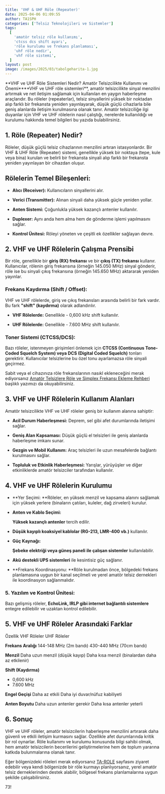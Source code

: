 ```yaml
---
title: 'VHF & UHF Röle (Repeater)'
date: 2025-04-06 01:09:55
author: TA1SPH
categories: ['Telsiz Teknolojileri ve Sistemler']
tags:
  [
    'amatör telsiz röle kullanımı',
    'ctcss dcs shift ayarı',
    'röle kurulumu ve frekans planlaması',
    'uhf röle nedir',
    'vhf röle sistemi',
  ]
layout: post
image: /images/2025/03/tabolgeharita-1.jpg
---
```


**VHF ve UHF Röle Sistemleri Nedir? Amatör Telsizcilikte Kullanımı ve Önemi\*\***VHF ve UHF röle sistemleri\*\*, amatör telsizcilikte sinyal menzilini artırmak ve net iletişim sağlamak için kullanılan en yaygın haberleşme araçlarıdır. Bu röleler (repeaterlar), telsiz sinyallerini yüksek bir noktadan alıp farklı bir frekansta yeniden yayınlayarak, düşük güçlü cihazlarla bile geniş alanlarda iletişim kurulmasına olanak tanır. Amatör telsizciliğe ilgi duyanlar için VHF ve UHF rölelerin nasıl çalıştığı, nerelerde kullanıldığı ve kurulumu hakkında temel bilgileri bu yazıda bulabilirsiniz.

## **1. Röle (Repeater) Nedir?**

Röleler, düşük güçlü telsiz cihazlarının menzilini artıran istasyonlardır. Bir  VHF & UHF Röle (Repeater) sistemi, genellikle yüksek bir noktaya (tepe, kule veya bina) kurulan ve belirli bir frekansta sinyali alıp farklı bir frekansta yeniden yayınlayan bir cihazdan oluşur.

## **Rölelerin Temel Bileşenleri:**

- **Alıcı (Receiver):** Kullanıcıların sinyallerini alır.

- **Verici (Transmitter):** Alınan sinyali daha yüksek güçle yeniden yollar.

- **Anten Sistemi:** Çoğunlukla yüksek kazançlı antenler kullanılır.

- **Duplexer:** Aynı anda hem alma hem de gönderme işlemi yapılmasını sağlar.

- **Kontrol Ünitesi:** Röleyi yöneten ve çeşitli ek özellikler sağlayan devre.

## **2. VHF ve UHF Rölelerin Çalışma Prensibi**

Bir röle, genellikle bir **giriş (RX) frekansı** ve bir **çıkış (TX) frekansı** kullanır. Kullanıcılar, rölenin giriş frekansına (örneğin 145.050 MHz) sinyal gönderir, röle ise bu sinyali çıkış frekansına (örneğin 145.650 MHz) aktararak yeniden yayınlar.

### **Frekans Kaydırma (Shift / Offset):**

VHF ve UHF rölelerde, giriş ve çıkış frekansları arasında belirli bir fark vardır. Bu fark **"shift" (kaydırma)** olarak adlandırılır.

- **VHF Rölelerde:** Genellikle - 0,600 kHz shift kullanılır.

- **UHF Rölelerde:** Genellikle - 7.600 MHz shift kullanılır.

### **Toner Sistemi (CTCSS/DCS):**

Bazı röleler, istenmeyen girişimleri önlemek için **CTCSS (Continuous Tone-Coded Squelch System) veya DCS (Digital Coded Squelch)** tonları gerektirir. Kullanıcılar telsizlerine bu özel tonu ayarlamazsa röle sinyali geçirmez.

Sabit veya el cihazınıza röle frekanslarının nasıkl ekleneceğini merak ediyorsanız [Amatör Telsizlere Röle ve Simplex Frekansı Ekleme Rehberi](https://radio.org.tr/?p=140&preview=true) başlıklı yazımızı da okuyabilirsiniz.

## **3. VHF ve UHF Rölelerin Kullanım Alanları**

Amatör telsizcilikte VHF ve UHF röleler geniş bir kullanım alanına sahiptir:

- **Acil Durum Haberleşmesi:** Deprem, sel gibi afet durumlarında iletişimi sağlar.

- **Geniş Alan Kapsaması:** Düşük güçlü el telsizleri ile geniş alanlarda haberleşme imkanı sunar.

- **Gezgin ve Mobil Kullanım:** Araç telsizleri ile uzun mesafelerde bağlantı kurulmasını sağlar.

- **Topluluk ve Etkinlik Haberleşmesi:** Yarışlar, yürüyüşler ve diğer etkinliklerde amatör telsizciler tarafından kullanılır.

## **4. VHF ve UHF Rölelerin Kurulumu**

- **Yer Seçimi: **Röleler, en yüksek menzil ve kapsama alanını sağlamak için yüksek yerlere (binaların çatıları, kuleler, dağ zirveleri) kurulur.

- **Anten ve Kablo Seçimi:**

  **Yüksek kazançlı antenler** tercih edilir.

- **Düşük kayıplı koaksiyel kablolar (RG-213, LMR-400 vb.)** kullanılır.

- **Güç Kaynağı:**

  **Şebeke elektriği veya güneş paneli ile çalışan sistemler** kullanılabilir.

- **Akü destekli UPS sistemleri** ile kesintisiz güç sağlanır.

- **Frekans Koordinasyonu: **Röle kurulmadan önce, bölgedeki frekans planlamasına uygun bir kanal seçilmeli ve yerel amatör telsiz dernekleri ile koordinasyon sağlanmalıdır.

### **5. Yazılım ve Kontrol Ünitesi:**

Bazı gelişmiş röleler, **EchoLink, IRLP gibi internet bağlantılı sistemlere** entegre edilebilir ve uzaktan kontrol edilebilir.

## **5. VHF ve UHF Röleler Arasındaki Farklar**

Özellik
VHF Röleler
UHF Röleler

**Frekans Aralığı**
144-148 MHz (2m bandı)
430-440 MHz (70cm bandı)

**Menzil**
Daha uzun menzil (düşük kayıp)
Daha kısa menzil (binalardan daha az etkilenir)

**Shift (Kaydırma)**

- 0,600 kHz
- 7.600 MHz

**Engel Geçişi**
Daha az etkili
Daha iyi duvar/nüfuz kabiliyeti

**Anten Boyutu**
Daha uzun antenler gerekir
Daha kısa antenler yeterli

## **6. Sonuç**

VHF ve UHF röleler, amatör telsizcilerin haberleşme menzilini artırarak daha güvenli ve etkili iletişim kurmasını sağlar. Özellikle afet durumlarında kritik bir rol oynarlar. Röle kullanımı ve kurulumu konusunda bilgi sahibi olmak, hem amatör telsizcilerin becerilerini geliştirmelerine hem de toplum yararına katkıda bulunmalarına olanak tanır.

Eğer bölgenizdeki röleleri merak ediyorsanız [TA-ROLE](https://ta-role.com/) sayfasını ziyaret edebilir veya kendi bölgenizde bir röle kurmayı planlıyorsanız, yerel amatör telsiz derneklerinden destek alabilir, bölgesel frekans planlamalarına uygun şekilde çalışabilirsiniz.

73!
